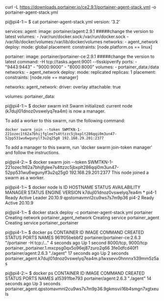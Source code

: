curl -L https://downloads.portainer.io/ce2.9.1/portainer-agent-stack.yml -o portainer-agent-stack.yml

pi@pi4-1:~ $ cat portainer-agent-stack.yml 
version: '3.2'

services:
  agent:
    image: portainer/agent:2.9.1                            #####change the version to latest
    volumes:
      - /var/run/docker.sock:/var/run/docker.sock
      - /var/lib/docker/volumes:/var/lib/docker/volumes
    networks:
      - agent_network
    deploy:
      mode: global
      placement:
        constraints: [node.platform.os == linux]

  portainer:
    image: portainer/portainer-ce:2.9.1                     #####change the version to latest
    command: -H tcp://tasks.agent:9001 --tlsskipverify
    ports:
      - "9443:9443"
      - "9000:9000"
      - "8000:8000"
    volumes:
      - portainer_data:/data
    networks:
      - agent_network
    deploy:
      mode: replicated
      replicas: 1
      placement:
        constraints: [node.role == manager]

networks:
  agent_network:
    driver: overlay
    attachable: true

volumes:
  portainer_data:


pi@pi4-1:~ $ docker swarm init
Swarm initialized: current node (k7dujl01dnoz0vswelyq7ea4m) is now a manager.

To add a worker to this swarm, run the following command:

    docker swarm join --token SWMTKN-1-221ozec1t62a7bhijfglee7s4ttzzc5jbxplt286qqi0m3un47-52pp531wu6wgunylf3u2q25g0 192.168.29.201:2377

To add a manager to this swarm, run 'docker swarm join-token manager' and follow the instructions.

pi@pi4-2:~ $ docker swarm join --token SWMTKN-1-221ozec1t62a7bhijfglee7s4ttzzc5jbxplt286qqi0m3un47-52pp531wu6wgunylf3u2q25g0 192.168.29.201:2377
This node joined a swarm as a worker.

pi@pi4-1:~ $ docker node ls
ID                            HOSTNAME   STATUS    AVAILABILITY   MANAGER STATUS   ENGINE VERSION
k7dujl01dnoz0vswelyq7ea4m *   pi4-1      Ready     Active         Leader           20.10.9
qpstomavmnl2cu9ws7s7m9p36     pi4-2      Ready     Active                          20.10.9

pi@pi4-1:~ $ docker stack deploy -c portainer-agent-stack.yml portainer
Creating network portainer_agent_network
Creating service portainer_agent
Creating service portainer_portainer

pi@pi4-1:~ $ docker ps
CONTAINER ID   IMAGE                          COMMAND                  CREATED          STATUS         PORTS                NAMES
961f05bebbf2   portainer/portainer-ce:2.6.3   "/portainer -H tcp:/…"   4 seconds ago    Up 1 second    8000/tcp, 9000/tcp   portainer_portainer.1.mxcpsg0qx5o96ej87zuro2q66
3fe0dfcd40f1   portainer/agent:2.6.3          "./agent"                17 seconds ago   Up 2 seconds                        portainer_agent.k7dujl01dnoz0vswelyq7ea4m.p1wxsevv0hnnnx1i39mm5z5as

pi@pi4-2:~ $ docker ps
CONTAINER ID   IMAGE                   COMMAND     CREATED          STATUS         PORTS     NAMES
a15391fbe793   portainer/agent:2.6.3   "./agent"   14 seconds ago   Up 3 seconds             portainer_agent.qpstomavmnl2cu9ws7s7m9p36.9gkmsvii16b4smgn7xgtxeuls



